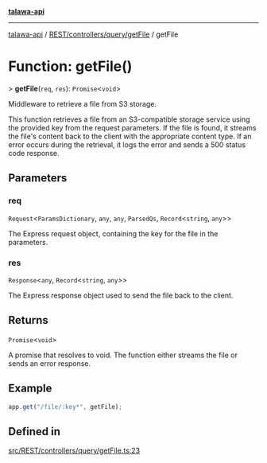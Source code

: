 [**talawa-api**](../../../../../README.md)

***

[talawa-api](../../../../../modules.md) / [REST/controllers/query/getFile](../README.md) / getFile

# Function: getFile()

\> **getFile**(`req`, `res`): `Promise`\<`void`\>

Middleware to retrieve a file from S3 storage.

This function retrieves a file from an S3-compatible storage service using the provided key from the request parameters.
If the file is found, it streams the file's content back to the client with the appropriate content type.
If an error occurs during the retrieval, it logs the error and sends a 500 status code response.

## Parameters

### req

`Request`\<`ParamsDictionary`, `any`, `any`, `ParsedQs`, `Record`\<`string`, `any`\>\>

The Express request object, containing the key for the file in the parameters.

### res

`Response`\<`any`, `Record`\<`string`, `any`\>\>

The Express response object used to send the file back to the client.

## Returns

`Promise`\<`void`\>

A promise that resolves to void. The function either streams the file or sends an error response.

## Example

```typescript
app.get("/file/:key*", getFile);
```

## Defined in

[src/REST/controllers/query/getFile.ts:23](https://github.com/PalisadoesFoundation/talawa-api/blob/832d310bae30bd8cb45fb1b44f62dd776dccc52f/src/REST/controllers/query/getFile.ts#L23)
